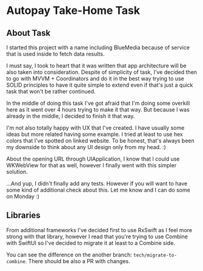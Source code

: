 # Autopay Take-Home Task

## About Task

I started this project with a name including BlueMedia because of service that is used inside to fetch data results.

I must say, I took to heart that it was written that app architecture will be also taken into consideration. Despite of simplicity of task, I've decided then to go with MVVM + Coordinators and do it in the best way trying to use SOLID principles to have it quite simple to extend even if that's just a quick task that won't be rather continued.

In the middle of doing this task I've got afraid that I'm doing some overkill here as it went over 4 hours trying to make it that way. But because I was already in the middle, I decided to finish it that way.

I'm not also totally happy with UX that I've created. I have usually some ideas but more related having some example. I tried at least to use hex colors that I've spotted on linked website. To be honest, that's always been my downside to think about any UI design only from my head. :)

About the opening URL through UIApplication, I know that I could use WKWebView for that as well, however I finally went with this simpler solution.

...And yup, I didn't finally add any tests. However if you will want to have some kind of additional check about this. Let me know and I can do some on Monday :)

## Libraries

From additional frameworks I've decided first to use RxSwift as I feel more strong with that library, however I read that you're trying to use Combine with SwiftUI so I've decided to migrate it at least to a Combine side.

You can see the difference on the another branch: `tech/migrate-to-combine`. There should be also a PR with changes.

